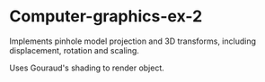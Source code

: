 # Computer-graphics-ex-2

Implements pinhole model projection and 3D transforms, including displacement, rotation and scaling.

Uses Gouraud's shading to render object.
